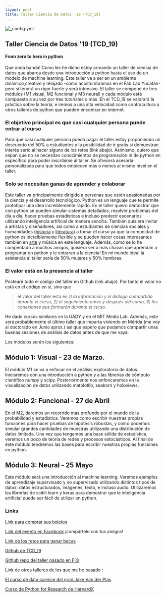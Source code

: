 ```yaml
---
layout: post
title: Taller Ciencia de Datos '19 (TCD_19)
---
```


![_config.yml]({{_site.baseurl_}}/images/cartel_TCD_19_m1.png)

## Taller Ciencia de Datos '19 (TCD_19)
#### From zero to hero in python

Que onda banda! Como les he dicho estoy armando un taller de ciencia de datos que abarca desde una introducción a python hasta el uso de un modelo de machine learning. Este taller va a ser en un ambiente dinámico,creativo y relajado -como acostumbramos en el Fab  Lab Yucatán-pero sí tendrá un rigor fuerte y será intensivo. El taller se compone de tres módulos (M1 visual, M2 funcional y M3 neural) y cada módulo está compuesto a su vez por tres tutoriales o más. En el TCD_19 se valorará la práctica sobre la teoría, e iremos a una alta velocidad como contracultura a otros talleres de python que pueden encontrar en internet. 

### El objetivo principal es que casi cualquier persona puede entrar al curso
Para que casi cualquier persona pueda pagar el taller estoy proponiendo un descuento del 50% a estudiantes y la posibilidad de ir gratis si demuestran interés serio al hacer alguno de los retos (link abajo). Asimismo, quiero que sepan que no se necesitan conocimientos de programación ni de python en específico para poder inscribirse al taller. Se ofrecerá asesoría personalizada para que todos empiecen más o menos al mismo nivel en el taller. 

### Solo se necesitan ganas de aprender y colaborar
Este taller va principalmente dirigido a personas que estén apasionadas por la ciencia y el desarrollo tecnológico. Python es un lenguaje que te permite prototipar una idea increíblemente rápido. En el taller quiero demostrar que con python se pueden simular sistemas detallados, resolver problemas del día a día, hacer pruebas estadísticas e incluso predecir escenarios utilizando inteligencia artificial de manera sencilla. También quisiera invitar a artistas y diseñadores, así como a estudiantes de ciencias sociales y humanidades ([historia](https://programminghistorian.org/en/lessons/exploring-and-analyzing-network-data-with-python) y [literatura](https://www.technologyreview.com/s/601848/data-mining-reveals-the-six-basic-emotional-arcs-of-storytelling)) a tomar el curso ya que la comunidad de python es increíblemente flexible y se pueden hacer cosas interesantes también en [arte](https://medium.com/tensorflow/neural-style-transfer-creating-art-with-deep-learning-using-tf-keras-and-eager-execution-7d541ac31398?fbclid=IwAR3oA8LDZ-0mXvT4OTV9d8ESQt0iTTnKhb-LATuHVOpSPsgDi3bfPUbxXK8) y música en este lenguaje. Además, como se lo he compentado a muchos amigos, quisiera ver a más chavas que aprendan a programar en python y le entraran a la ciencia! En mi mundo ideal la asistencia al taller sería de 50% mujeres y 50% hombres.

### El valor está en la presencia al taller
Postearé todo el código del taller en Github (link abajo). Por tanto el valor no está en el código en sí, sino que
>  el valor del taller está en  *1) la información y el diálogo compartido durante el curso, 2) el seguimiento antes y después del curso, 3) las conexiones que formarán durante el curso*. 

He dado cursos similares en la UADY y en el MIT Media Lab. Además, este será probablemente el último taller que imparta viviendo en Mérida (me voy al doctorado en Junio aprox.) así que espero que podamos compartir unas buenas sesiones de análisis de datos antes de que me vaya.


Los módulos serán los siguientes:

## Módulo 1: Visual - 23 de Marzo. 
El módulo M1 se va a enfocar en el análisis exploratorio de datos. Iniciaremos con una introducción a python y a las librerías de cómputo científico numpy y scipy. Posteriormente nos enfoncaremos en la visualización de datos utilizando matplotlib, seaborn y holoviews. 

## Módulo 2: Funcional - 27 de Abril 
En el M2, daremos un recorrido más profundo por el mundo de la probabilidad y estadística. Veremos como escribir nuestras propias funciones para hacer pruebas de hipótesis robustas, y como podemos simular grandes cantidades de muestras utilizando una distribución de datos limitada. Una vez que tengamos una base sólida de estadística, veremos un poco de teoría de redes y procesos estocásticos. Al final de éste módulo tendremos las bases para escribir nuestras propias funciones en python.

## Módulo 3: Neural - 25 Mayo 

Este módulo será una introducción al machine learning. Veremos ejemplos de aprendizaje supervisado y no supervisado utilizando distintos tipos de datos: datos estructurados, imágenes, texto, e incluso audio. Utilizaremos las librerías de scikit learn y keras para demostrar que la inteligencia artificial puede ser fácil de utilizar en python. 


### Links

[Link para comprar sus boletos](https://tcd19m1.boletia.com/)

[Link del evento en Facebook](https://www.facebook.com/events/812935252384547/) ¡compártelo con tus amigos!

[Link de los retos para ganar becas](https://goo.gl/N936zK)

[Github de TCD_19](https://github.com/eflobau/TCD_19)

[Github repo del taller pasado en FIQ](https://github.com/eflobau/plasmidlab/)

Link de otros talleres de los que me he basado : 

[El curso de data science del gran Jake Van der Plas](https://jakevdp.github.io/PythonDataScienceHandbook/)

[Curso de Python for Research de HarvardX](https://www.edx.org/es/course/using-python-for-research)



